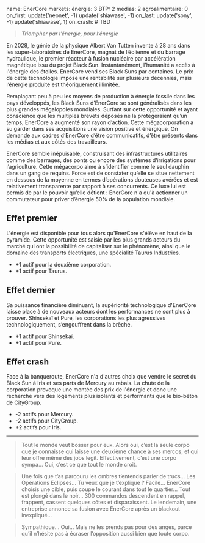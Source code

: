 name: EnerCore
markets:
    énergie: 3
    BTP: 2
    médias: 2
    agroalimentaire: 0
on_first:
    update('neonet', -1)
    update('shiawase', -1)
on_last:
    update('sony', -1)
    update('shiawase', 1)
on_crash:
    # TBD

> *Triompher par l’énergie, pour l’énergie*

En 2028, le génie de la physique Albert Van Tutten invente à 28 ans dans les super-laboratoires de EnerCore, magnat de l’éolienne et du barrage hydraulique, le premier réacteur à fusion nucléaire par accélération magnétique issu du projet Black Sun. Instantanément, l'humanité a accès à l'énergie des étoiles. EnerCore vend ses Black Suns par centaines. Le prix de cette technologie impose une rentabilité sur plusieurs décennies, mais l’énergie produite est théoriquement illimitée. 

Remplaçant peu à peu les moyens de production à énergie fossile dans les pays développés, les Black Suns d’EnerCore se sont généralisés dans les plus grandes mégalopoles mondiales. Surfant sur cette opportunité et ayant conscience que les multiples brevets déposés ne la protègeraient qu’un temps, EnerCore a augmenté son rayon d’action. Cette mégacorporation a su garder dans ses acquisitions une vision positive et énergique. On demande aux cadres d’EnerCore d’être communicatifs, d’être présents dans les médias et aux côtés des travailleurs. 

EnerCore semble inépuisable, construisant des infrastructures utilitaires comme des barrages, des ponts ou encore des systèmes d’irrigations pour l’agriculture. Cette mégacorpo aime à s’identifier comme le seul dauphin dans un gang de requins. Force est de constater qu’elle se situe nettement en dessous de la moyenne en termes d’opérations douteuses avérées et est relativement transparente par rapport à ses concurrents. Ce luxe lui est permis de par le pouvoir qu’elle détient : EnerCore n'a qu'à actionner un commutateur pour priver d’énergie 50% de la population mondiale.


## Effet premier
L'énergie est disponible pour tous alors qu'EnerCore s'élève en haut de la pyramide. Cette opportunité est saisie par les plus grands acteurs du marché qui ont la possibilité de capitaliser sur le phénomène, ainsi que le domaine des transports électriques, une spécialité Taurus Industries.

* +1 actif pour la deuxième corporation.
* +1 actif pour Taurus.

## Effet dernier
Sa puissance financière diminuant, la supériorité technologique d'EnerCore laisse place à de nouveaux acteurs dont les performances ne sont plus à prouver. Shinsekaï et Pure, les corporations les plus agressives technologiquement, s’engouffrent dans la brèche.

* +1 actif pour Shinsekaï.
* +1 actif pour Pure.

## Effet crash
Face à la banqueroute, EnerCore n'a d'autres choix que vendre le secret du Black Sun à Iris et ses parts de Mercury au rabais. La chute de la corporation provoque une montée des prix de l'énergie et donc une recherche vers des logements plus isolants et performants que le bio-béton de CityGroup.

* -2 actifs pour Mercury.
* -2 actifs pour CityGroup.
* +2 actifs pour Iris.

---

>Tout le monde veut bosser pour eux. Alors oui, c’est la seule corpo que je connaisse qui laisse une deuxième chance à ses mercos, et qui leur offre même des jobs legit. Effectivement, c’est une corpo sympa… Oui, c’est ce que tout le monde croit.

>Une fois que t’as parcouru les ombres t’entends parler de trucs… Les Opérations Eclipses… Tu veux que je t’explique ? Facile… EnerCore choisis une cible, puis coupe le courant dans tout le quartier… Tout est plongé dans le noir… 300 commandos descendent en rappel, frappent, cassent quelques côtes et disparaissent. Le lendemain, une entreprise annonce sa fusion avec EnerCore après un blackout inexpliqué… 

>Sympathique… Oui… Mais ne les prends pas pour des anges, parce qu’il n’hésite pas à écraser l’opposition aussi bien que toute corpo.
